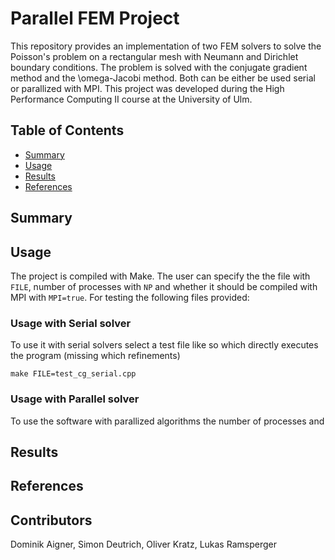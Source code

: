 # Parallel FEM Project

This repository provides an implementation of two FEM solvers to solve the Poisson's problem on a
rectangular mesh with Neumann and Dirichlet boundary conditions. The problem is solved with the
conjugate gradient method and the \omega-Jacobi method. Both can be either be used serial or
parallized with MPI. This project was developed during the High Performance Computing II course
at the University of Ulm.

## Table of Contents

- [Summary](#summary)
- [Usage](#usage)
- [Results](#results)
- [References](#references)

## Summary


## Usage

The project is compiled with Make. The user can specify the the file with `FILE`, number of processes 
with `NP` and whether it should be compiled with MPI with `MPI=true`. For testing the following files
provided:

### Usage with Serial solver
To use it with serial solvers select a test file like so which directly executes the program (missing which refinements)

```
make FILE=test_cg_serial.cpp
```



### Usage with Parallel solver
To use the software with parallized algorithms the number of processes and 


## Results



## References




## Contributors
Dominik Aigner, Simon Deutrich, Oliver Kratz, Lukas Ramsperger
